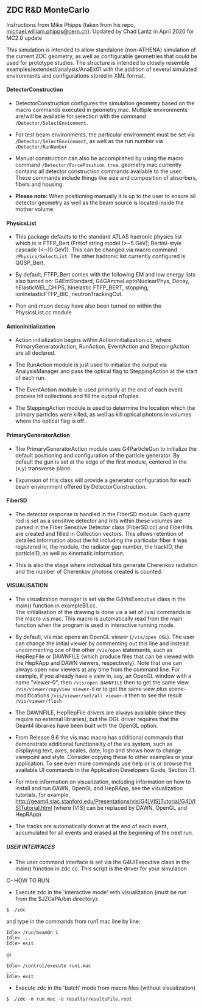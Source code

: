 ## ZDC R&D MonteCarlo

 Instructions from Mike Phipps (taken from his repo, michael.william.phipps@cern.ch). Updated by Chad Lantz in April 2020 for MC2.0 update

 This simulation is intended to allow standalone (non-ATHENA) simulation of the current ZDC geometry, as well as configurable geometries that could be used for prototype studies. The structure is intended to closely resemble examples/extended/analysis/AnaEx01 with the addition of several simulated environments and configurations stored in XML format.

 #### DetectorConstruction

   - DetectorConstruction configures the simulation geometry based on the macro commands executed in geometry.mac. Multiple environments are/will be available for selection with the command ```/Detector/SelectEnvionment```.

   - For test beam environments, the particular environment must be set via ```/Detector/SelectEnvionment```, as well as the run number via ```/Detector/RunNumber```

   - Manual construction can also be accomplished by using the macro command ```/Detector/ForcePosition true```. geometry.mac currently contains all detector construction commands available to the user. These commands include things like size and composition of absorbers, fibers and housing.

   - **Please note:** When positioning manually it is up to the user to ensure all detector geometry as well as the beam source is located inside the mother volume.


#### PhysicsList

   - This package defaults to the standard ATLAS hadronic physics list which is is FTFP_Bert (Fritiof string model (>\~5 GeV); Bertini-style cascade (<~10 GeV)). This can be changed via macro command ```/Physics/SelectList```. The other hadronic list currently configured is QGSP_Bert.

   - By default, FTFP_Bert comes with the following EM and low energy lists also turned on: G4EmStandard, G4GAmmaLeptoNuclearPhys, Decay, hElasticWEL_CHIPS, hInelastic FTFP_BERT, stopping, ionInelasticFTFP_BIC, neutronTrackingCut.

   - Pion and muon decay have also been turned on within the PhysicsList.cc module

#### ActionInitialization

   - Action initialization begins within ActionInitialization.cc, where PrimaryGeneratorAction, RunAction, EventAction and SteppingAction are all declared.

   - The RunAction module is just used to initialize the output via AnalysisManager and pass the optical flag to SteppingAction at the start of each run.

   - The EventAction module is used primarily at the end of each event process hit collections and fill the output nTuples.

   - The SteppingAction module is used to determine the location which the primary particles were killed, as well as kill optical photons in volumes where the optical flag is off.

#### PrimaryGeneratorAction

   - The PrimaryGeneratorAction module uses G4ParticleGun to initialize the default positioning and configuration of the particle generator. By default the gun is set at the edge of the first module, centered in the (x,y) transverse plane.

   - Expansion of this class will provide a generator configuration for each beam environment offered by DetectorConstruction.

#### FiberSD

   - The detector response is handled in the FiberSD module. Each quartz rod is set as a sensitive detector and hits within these volumes are parsed in the Fiber Sensitive Detector class (FiberSD.cc) and FiberHits are created and filled in Collection vectors. This allows retention of detailed information about the hit including the particular fiber it was registered in, the module, the radiator gap number, the trackID, the particleID, as well as kinematic information.

   - This is also the stage where individual hits generate Cherenkov radiation and the number of Cherenkov photons created is counted.

#### VISUALISATION

   - The visualization manager is set via the G4VisExecutive class
   in the main() function in exampleB1.cc.    
   The initialisation of the drawing is done via a set of /vis/ commands
   in the macro vis.mac. This macro is automatically read from
   the main function when the program is used in interactive running mode.

   - By default, vis.mac opens an OpenGL viewer (```/vis/open OGL```).
   The user can change the initial viewer by commenting out this line
   and instead uncommenting one of the other ```/vis/open``` statements, such as
   HepRepFile or DAWNFILE (which produce files that can be viewed with the
   HepRApp and DAWN viewers, respectively).  Note that one can always
   open new viewers at any time from the command line.  For example, if
   you already have a view in, say, an OpenGL window with a name
   "viewer-0", then
   ```/vis/open DAWNFILE```
   then to get the same view
    ```/vis/viewer/copyView viewer-0```
   or to get the same view *plus* scene-modifications
      ```/vis/viewer/set/all viewer-0```
   then to see the result
      ```/vis/viewer/flush```

   - The DAWNFILE, HepRepFile drivers are always available
   (since they require no external libraries), but the OGL driver requires
   that the Geant4 libraries have been built with the OpenGL option.

   - From Release 9.6 the vis.mac macro has additional commands
   that demonstrate additional functionality of the vis system, such as
   displaying text, axes, scales, date, logo and shows how to change
   viewpoint and style.  Consider copying these to other examples or
   your application.  To see even more commands use help or
   ls or browse the available UI commands in the Application
   Developers Guide, Section 7.1.

   - For more information on visualization, including information on how to
   install and run DAWN, OpenGL and HepRApp, see the visualization tutorials,
   for example,
   http://geant4.slac.stanford.edu/Presentations/vis/G4[VIS]Tutorial/G4[VIS]Tutorial.html
   (where [VIS] can be replaced by DAWN, OpenGL and HepRApp)

   - The tracks are automatically drawn at the end of each event, accumulated
   for all events and erased at the beginning of the next run.

 ##### USER INTERFACES

   - The user command interface is set via the G4UIExecutive class
   in the main() function in zdc.cc. This script is the driver for your simulation


 C- HOW TO RUN

  - Execute zdc in the 'interactive mode' with visualization (must be run from the $JZCaPA/bin directory):
  ```
  $ ./zdc
  ```
  and type in the commands from run1.mac line by line:  
  ```
  Idle> /run/beamOn 1
  Idle> ...
  Idle> exit
  ```
  or
  ```
  Idle> /control/execute run1.mac
  ....
  Idle> exit
  ```

  - Execute zdc in the 'batch' mode from macro files (without visualization)
  ```
  $ ./zdc -m run.mac -o results/resultsFile.root
  ```
